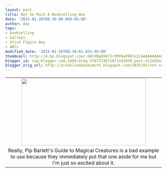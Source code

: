 ```yaml
---
layout: post
title: Not So Much A Bookselling Woe
date: '2015-01-26T08:30:00.000-05:00'
author: Amy
tags:
- bookselling
- Galleys
- Stick Figure Amy
- ARCs
modified_date: '2015-01-26T08:30:01.033-05:00'
thumbnail: http://4.bp.blogspot.com/-bQlXBgHXkfI/VMY8wV9RlnI/AAAAAAAAAuc/14Z23sQlWTY/s72-c/Galleys.jpg
blogger_id: tag:blogger.com,1999:blog-5767374071871443859.post-4124284349045084286
blogger_orig_url: http://brooklinebooksmith.blogspot.com/2015/01/not-so-much-bookselling-woe.html
---
```


<table align="center" cellpadding="0" cellspacing="0" class="tr-caption-container" style="margin-left: auto; margin-right: auto; text-align: center;"><tbody><tr><td style="text-align: center;"><a href="http://4.bp.blogspot.com/-bQlXBgHXkfI/VMY8wV9RlnI/AAAAAAAAAuc/14Z23sQlWTY/s1600/Galleys.jpg" imageanchor="1" style="margin-left: auto; margin-right: auto;"><img border="0" src="http://4.bp.blogspot.com/-bQlXBgHXkfI/VMY8wV9RlnI/AAAAAAAAAuc/14Z23sQlWTY/s1600/Galleys.jpg" height="215" width="400" /></a></td></tr><tr><td class="tr-caption" style="text-align: center;">Really, Pip Barlett's Guide to Magical Creatures is a bad example to use because they immediately put that one aside for me but I'm just so excited about it.</td></tr></tbody></table><br />
